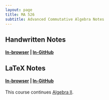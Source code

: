 ```yaml
---
layout: page
title: MA 526
subtitle: Advanced Commutative Algebra Notes
---
```


## Handwritten Notes
#### [In-browser](/math/ma-526/hand-notes.pdf) | [In-GitHub](https://github.com/aryamanmaithani/math/blob/master/ma-526/hand-notes.pdf)

## LaTeX Notes
#### [In-browser](/math/ma-526/notes.pdf) | [In-GitHub](https://github.com/aryamanmaithani/math/blob/master/ma-526/notes.pdf)


This course continues [Algebra II](/math/ma-5101). 